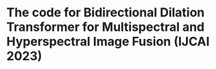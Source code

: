 # The code for Bidirectional Dilation Transformer for Multispectral and Hyperspectral Image Fusion (IJCAI 2023)
 
